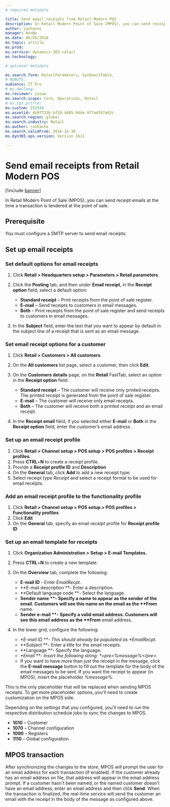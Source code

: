 ```yaml
---
# required metadata

title: Send email receipts from Retail Modern POS
description: In Retail Modern Point of Sale (MPOS), you can send receipt emails at the time a transaction is tendered at the point of sale.  
author: jashanno
manager: AnnBe
ms.date: 06/05/2018
ms.topic: article
ms.prod: 
ms.service: dynamics-365-retail
ms.technology: 

# optional metadata

ms.search.form: RetailParameters, SysEmailTable,
# ROBOTS: 
audience: IT Pro
# ms.devlang: 
ms.reviewer: josaw
ms.search.scope: Core, Operations, Retail
# ms.tgt_pltfrm: 
ms.custom: 252934
ms.assetid: 4b9f733b-bf28-4b85-94de-4f7adf67a62c
ms.search.region: global
ms.search.industry: Retail
ms.author: jashanno
ms.search.validFrom: 2016-11-30
ms.dyn365.ops.version: Version 1611

---
```


# Send email receipts from Retail Modern POS

[!include [banner](includes/banner.md)]

In Retail Modern Point of Sale (MPOS), you can send receipt emails at the time a transaction is tendered at the point of sale.  

Prerequisite
------------

You must configure a SMTP server to send email receipts. 

## Set up email receipts
### Set default options for email receipts

1.  Click **Retail &gt; Headquarters setup &gt; Parameters &gt; Retail parameters**.
2.  Click the **Posting** tab, and then under **Email receipt**, in the **Receipt option** field, select a default option:
    -   **Standard receipt** – Print receipts from the point of sale register.
    -   **E-mail** – Send receipts to customers in email messages.
    -   **Both** – Print receipts from the point of sale register and send receipts to customers in email messages.

3.  In the **Subject** field, enter the text that you want to appear by default in the subject line of a receipt that is sent as an email message.

### Set email receipt options for a customer

1.  Click **Retail &gt; Customers &gt; All customers**.
2.  On the **All customers** list page, select a customer, then click **Edit**.
3.  On the **Customers details** page, on the **Retail** FastTab, select an option in the **Receipt option** field:
    -   **Standard receipt** – The customer will receive only printed receipts. The printed receipt is generated from the point of sale register.
    -   **E-mail** – The customer will receive only email receipts.
    -   **Both** – The customer will receive both a printed receipt and an email receipt.

4.  In the **Receipt email** field, if you selected either **E-mail** or **Both** in the **Receipt option** field, enter the customer’s email address .

### Set up an email receipt profile

1. Click **Retail &gt; Channel setup &gt; POS setup &gt; POS profiles &gt; Receipt profiles.**
2. Press **CTRL**+**N** to create a receipt profile.
3. Provide a **Receipt profile ID** and **Description**
4. On the **General** tab, click **Add** to add a new receipt type.
5. Select receipt type *Receipt* and select a receipt format to be used for email receipts.

### Add an email receipt profile to the functionality profile

1. Click **Retail &gt; Channel setup &gt; POS setup &gt; POS profiles &gt; Functionality profiles**
2. Click **Edit**
3. On the **General** tab, specify an email receipt profile for **Receipt profile ID**

### Set up an email template for receipts

1. Click **Organization Administration &gt; Setup &gt; E-mail Templates.**
2. Press **CTRL**+**N** to create a new template.
3. On the **Overview** tab, complete the following:
   - **E-mail ID** - Enter *EmailRecpt*.
   - **E-mail description **- Enter a description.
   - **Default language code **- Select the  language.
   - <strong>Sender name **- Specify a name to appear as the sender of the email. Customers will see this name on the email as the **From</strong> name.
   - <strong>Sender e-mail **- Specify a valid email address. Customers will see this email address as the **From</strong> email address.

4. In the lower grid, configure the following:
   - <em>*E-mail ID **- This should already be populated as *EmailRecpt</em>.
   - **Subject **- Enter a title for the email receipts.
   - **Language **- Specify the language.
   - <em>*Email **- Insert the following string: *&lt;pre&gt;%message%&lt;/pre&gt;.</em>
   - If you want to have more than just the receipt in the message, click the **E-mail message** button to fill out the template for the body of the email messages to be sent. If you want the receipt to appear (in MPOS), insert the placeholder *%message%.*

This is the only placeholder that will be replaced when sending MPOS receipts. To get more placeholder options, you'll need to create customization on the MPOS side.

Depending on the settings that you configured, you'll need to run the respective distribution schedule jobs to sync the changes to MPOS.

-   **1010** – Customer
-   **1070** – Channel configuration
-   **1090** – Registers
-   **1110** – Global configuration

## MPOS transaction
After synchronizing the changes to the store, MPOS will prompt the user for an email address for each transaction (if enabled). If the customer already has an email address on file, that address will appear in the email address prompt. If a customer hasn't been named, or the named customer doesn’t have an email address, enter an email address and then click **Send**. When the transaction is finalized, the real-time service will send the customer an email with the receipt in the body of the message as configured above.



